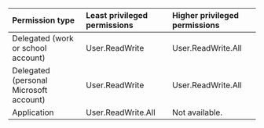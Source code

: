 |Permission type|Least privileged permissions|Higher privileged permissions|
|:---|:---|:---|
|Delegated (work or school account)|User.ReadWrite|User.ReadWrite.All|
|Delegated (personal Microsoft account)|User.ReadWrite|User.ReadWrite.All|
|Application|User.ReadWrite.All|Not available.|